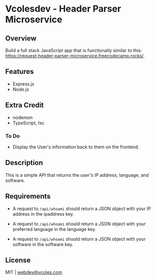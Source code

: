 # Vcolesdev - Header Parser Microservice

## Overview

Build a full stack JavaScript app that is functionally similar to this: https://request-header-parser-microservice.freecodecamp.rocks/.

## Features

- Express.js
- Node.js

## Extra Credit

- nodemon
- TypeScript, tsc

### To Do

- Display the User's information back to them on the frontend.

## Description

This is a simple API that returns the user's IP address, language, and software.

## Requirements

- A request to `/api/whoami` should return a JSON object with your IP address in the ipaddress key.

- A request to `/api/whoami` should return a JSON object with your preferred language in the language key.

- A request to `/api/whoami` should return a JSON object with your software in the software key.

## License

MIT | webdev@vcoles.com